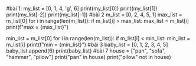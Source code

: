 #bài 1:
my_list = [0, 1, 4, 'g', 6]
print(my_list[0])
print(my_list[1])
print(my_list[-2])
print(my_list[-1])
#bài 2
m_list = [0, 2, 4, 5, 1]
max_list = m_list[0]
for i in range(len(m_list)):
    if m_list[i] > max_list:
        max_list = m_list[i]
print(f"max = {max_list}")

min_list = m_list[0]
for i in range(len(m_list)):
    if m_list[i] < min_list:
        min_list = m_list[i]
print(f"min = {min_list}")
#bài 3
baby_list = [0, 1, 2, 3, 4, 5]
baby_list.append(6)
print(baby_list)
#bài 7
house = ["pan", "sofa", "hammer", "pilow"]
print("pan" in house)
print("pilow" not in house)
